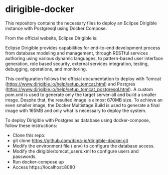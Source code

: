 # dirigible-docker
This repository contains the necessary files to deploy an Eclipse Dirigible instance with Postgresql using Docker Compose.

From the official website, Eclipse Dirigible is:

Eclipse Dirigible provides capabilities for end-to-end development process from database modeling and management, through RESTful services authoring using various dynamic languages, to pattern-based user interface generation, role based security, external services integration, testing, debugging, operations, and monitoring.

This configuration follows the official documentation to deploy with Tomcat (https://www.dirigible.io/help/setup_tomcat.html) and Postgres (https://www.dirigible.io/help/setup_tomcat_postgresql.html). A custom pom.xml is used to generate only the target server-all and build a smaller image. Despite that, the resulted image is almost 670MB size. To achieve an even smaller image, the Docker Multistage Build is used to generate a final image with 165MB and only what is necessary to deploy the system.

To deploy Dirigible with Postgres as database using docker-compose, follow these instructions:

- Clone this repo:
- git clone https://github.com/dcna-io/dirigible-docker.git
- Modify the environment file (.env) to configure the database access.
- Modify the dirigible/tomcat_users.xml to configure users and passwords.
- Run docker-compose up
- Access https://localhost:8080
